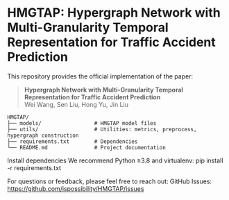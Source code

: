 # HMGTAP: Hypergraph Network with Multi-Granularity Temporal Representation for Traffic Accident Prediction

This repository provides the official implementation of the paper:

> **Hypergraph Network with Multi-Granularity Temporal Representation for Traffic Accident Prediction**  
> Wei Wang, Sen Liu, Hong Yu, Jin Liu  

```text
HMGTAP/
├── models/                 # HMGTAP model files
├── utils/                  # Utilities: metrics, preprocess, hypergraph construction
├── requirements.txt        # Dependencies
└── README.md               # Project documentation
```

Install dependencies
We recommend Python ≥3.8 and virtualenv:
pip install -r requirements.txt

For questions or feedback, please feel free to reach out:
GitHub Issues: https://github.com/ispossibility/HMGTAP/issues

